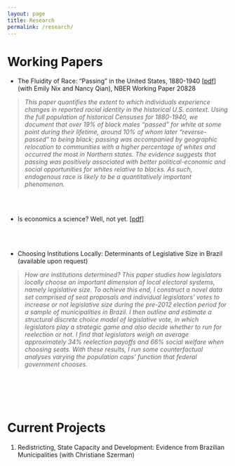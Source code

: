 ```yaml
---
layout: page
title: Research
permalink: /research/
---
```


# Working Papers

- The Fluidity of Race: “Passing” in the United States, 1880-1940 [[pdf](http://www.nber.org/papers/w20828)] (with Emily Nix and Nancy Qian), NBER Working Paper 20828

> _This paper quantifies the extent to which individuals experience changes in reported racial identity in the historical U.S. context. Using the full population of historical Censuses for 1880-1940, we document that over 19% of black males “passed” for white at some point during their lifetime, around 10% of whom later “reverse-passed” to being black; passing was accompanied by geographic relocation to communities with a higher percentage of whites and occurred the most in Northern states. The evidence suggests that passing was positively associated with better political-economic and social opportunities for whites relative to blacks. As such, endogenous race is likely to be a quantitatively important phenomenon._

<br><br>
- Is economics a science? Well, not yet. [[pdf](https://www.dropbox.com/s/940fmjewej8ndcd/Dahis_IEAS.pdf?dl=0)]

<br><br>
- Choosing Institutions Locally: Determinants of Legislative Size in Brazil (available upon request)

> _How are institutions determined? This paper studies how legislators locally choose an important dimension of local electoral systems, namely legislative size. To achieve this end, I construct a novel data set comprised of seat proposals and individual legislators’ votes to increase or not legislative size during the pre-2012 election period for a sample of municipalities in Brazil. I then outline and estimate a structural discrete choice model of legislative vote, in which legislators play a strategic game and also decide whether to run for reelection or not. I find that legislators weigh on average approximately 34% reelection payoffs and 66% social welfare when choosing seats. With these results, I run some counterfactual analyses varying the population caps’ function that federal government chooses._

<br><br>
---


# Current Projects

1. Redistricting, State Capacity and Development: Evidence from Brazilian Municipalities (with Christiane Szerman)
